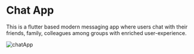 # Chat App

This is a flutter based modern messaging app where users chat with their friends, family, colleagues among groups with enriched user-experience.

![chatApp](https://github.com/Vasseurr/ChatApp/assets/67058617/dc5057ae-882a-451a-b447-12d629e520a0)
